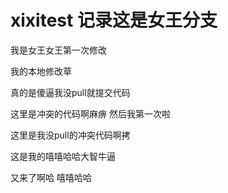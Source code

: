 # xixitest 记录这是女王分支
我是女王女王第一次修改

我的本地修改草

真的是傻逼我没pull就提交代码

这里是冲突的代码啊麻痹
然后我第一次啦


这里是我没pull的冲突代码啊拷

这是我的嘻嘻哈哈大智牛逼

又来了啊哈
嘻嘻哈哈
